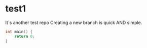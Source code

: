 # test1

It`s another test repo
Creating a new branch is quick AND simple.

``` c
int main() {
	return 0;
}
```

